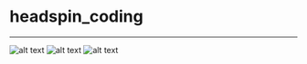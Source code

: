 # headspin_coding
-----------------------------------------------------------------------------------------
![alt text](https://github.com/varsha-r084/headspin_coding/blob/master/que1_output.PNG)
![alt text](https://github.com/varsha-r084/headspin_coding/blob/master/que2_output.PNG)
![alt text](https://github.com/varsha-r084/headspin_coding/blob/master/que3_output.PNG)
